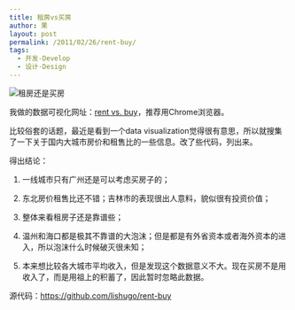 ```yaml
---
title: 租房vs买房
author: 果
layout: post
permalink: /2011/02/26/rent-buy/
tags:
  - 开发-Develop
  - 设计·Design
---
```

![租房还是买房](http://pic.yupoo.com/lishugo/ASou1v0E/medium.jpg)

我做的数据可视化网址：[rent vs. buy](http://eastfoto.com/rent)，推荐用Chrome浏览器。

比较俗套的话题，最近是看到一个data visualization觉得很有意思，所以就搜集了一下关于国内大城市房价和租售比的一些信息。改了些代码，列出来。

得出结论：

1. 一线城市只有广州还是可以考虑买房子的；

2. 东北房价租售比还不错；吉林市的表现很出人意料，貌似很有投资价值；

3. 整体来看租房子还是靠谱些；

4. 温州和海口都是极其不靠谱的大泡沫；但是都是有外省资本或者海外资本的进入，所以泡沫什么时候破灭很未知；

5. 本来想比较各大城市平均收入，但是发现这个数据意义不大。现在买房不是用收入了，而是用祖上的积蓄了，因此暂时忽略此数据。

源代码：<https://github.com/lishugo/rent-buy>